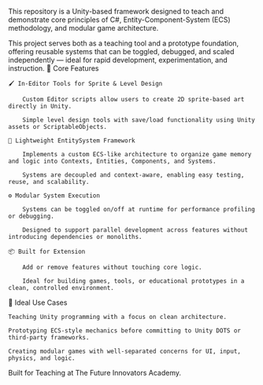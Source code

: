 This repository is a Unity-based framework designed to teach and demonstrate core principles of C#, Entity-Component-System (ECS) methodology, and modular game architecture.

This project serves both as a teaching tool and a prototype foundation, offering reusable systems that can be toggled, debugged, and scaled independently — ideal for rapid development, experimentation, and instruction.
🔧 Core Features

    🖌️ In-Editor Tools for Sprite & Level Design

        Custom Editor scripts allow users to create 2D sprite-based art directly in Unity.

        Simple level design tools with save/load functionality using Unity assets or ScriptableObjects.

    🧠 Lightweight EntitySystem Framework

        Implements a custom ECS-like architecture to organize game memory and logic into Contexts, Entities, Components, and Systems.

        Systems are decoupled and context-aware, enabling easy testing, reuse, and scalability.

    ⚙️ Modular System Execution

        Systems can be toggled on/off at runtime for performance profiling or debugging.

        Designed to support parallel development across features without introducing dependencies or monoliths.

    📦 Built for Extension

        Add or remove features without touching core logic.

        Ideal for building games, tools, or educational prototypes in a clean, controlled environment.

🚀 Ideal Use Cases

    Teaching Unity programming with a focus on clean architecture.

    Prototyping ECS-style mechanics before committing to Unity DOTS or third-party frameworks.

    Creating modular games with well-separated concerns for UI, input, physics, and logic.

Built for Teaching at The Future Innovators Academy.
